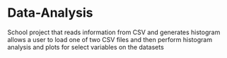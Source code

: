 # Data-Analysis
School project that reads information from CSV and generates histogram
allows a user to load one of two CSV files and then perform histogram analysis
and plots for select variables on the datasets

